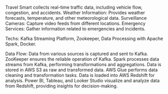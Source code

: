 Travel Smart collects real-time traffic data, including vehicle flow, congestion, and accidents.
Weather Information: Provides weather forecasts, temperature, and other meteorological data.
Surveillance Cameras: Capture video feeds from different locations.
Emergency Services: Gather information related to emergencies and incidents.

Techs: Kafka Streaming Platform, Zookeeper, Data Processing with Apache Spark, Docker.

Data Flow:
Data from various sources is captured and sent to Kafka.
ZooKeeper ensures the reliable operation of Kafka.
Spark processes data streams from Kafka, performing transformations and aggregations.
Data is stored in AWS S3 as raw and transformed data.
AWS Glue performs data cleaning and transformation tasks.
Data is loaded into AWS Redshift for analysis.
Power BI, Tableau, and Looker Studio visualize and analyze data from Redshift, providing insights for decision-making.


